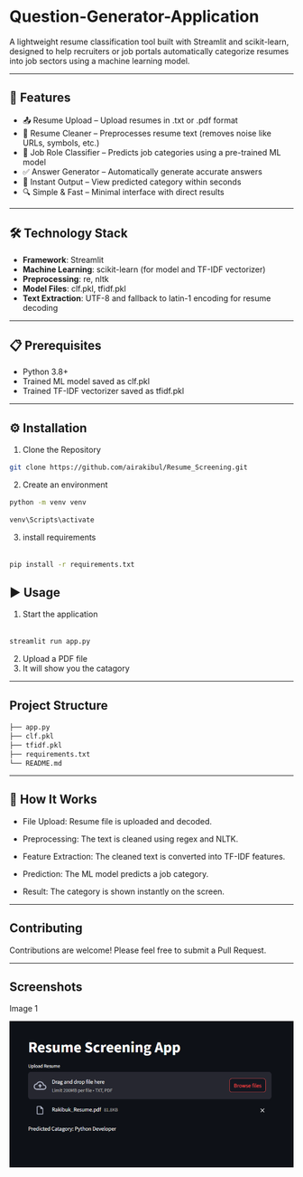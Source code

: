# Question-Generator-Application

A lightweight resume classification tool built with Streamlit and scikit-learn, designed to help recruiters or job portals automatically categorize resumes into job sectors using a machine learning model.

---

## 🚀 Features

- 📤 Resume Upload – Upload resumes in .txt or .pdf format
- 🧹 Resume Cleaner – Preprocesses resume text (removes noise like URLs, symbols, etc.)
- 🤖 Job Role Classifier – Predicts job categories using a pre-trained ML model
- ✅ Answer Generator – Automatically generate accurate answers
- 🎯 Instant Output – View predicted category within seconds
- 🔍 Simple & Fast – Minimal interface with direct results

---

## 🛠️ Technology Stack

- **Framework**: Streamlit 
- **Machine Learning**: scikit-learn (for model and TF-IDF vectorizer)
- **Preprocessing**: re, nltk
- **Model Files**: clf.pkl, tfidf.pkl
- **Text Extraction**:  UTF-8 and fallback to latin-1 encoding for resume decoding

---

## 📋 Prerequisites

- Python 3.8+  
- Trained ML model saved as clf.pkl
- Trained TF-IDF vectorizer saved as tfidf.pkl

---

## ⚙️ Installation

1. Clone the Repository

```bash
git clone https://github.com/airakibul/Resume_Screening.git

```

2. Create an environment

```bash
python -m venv venv
```

```bash
venv\Scripts\activate

```

3. install requirements

```bash

pip install -r requirements.txt

```

## ▶️ Usage

1. Start the application

```bash

streamlit run app.py


```

2. Upload a PDF file
3. It will show you the catagory


---

## Project Structure

```text
├── app.py
├── clf.pkl
├── tfidf.pkl
├── requirements.txt
└── README.md
```
---

## 🧠 How It Works

- File Upload: Resume file is uploaded and decoded.

- Preprocessing: The text is cleaned using regex and NLTK.

- Feature Extraction: The cleaned text is converted into TF-IDF features.

- Prediction: The ML model predicts a job category.

- Result: The category is shown instantly on the screen.

---

## Contributing

Contributions are welcome! Please feel free to submit a Pull Request.

---

## Screenshots
Image 1

![App Screenshot]( https://github.com/airakibul/Resume_Screening/blob/main/screenshots/Screenshot1.png)
